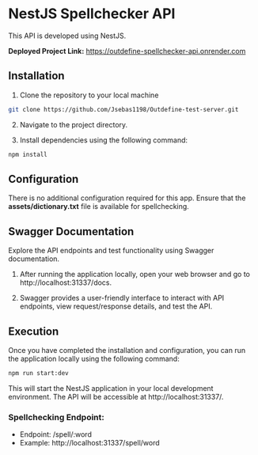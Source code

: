 # NestJS Spellchecker API

This API is developed using NestJS.

**Deployed Project Link:** https://outdefine-spellchecker-api.onrender.com

## Installation

1. Clone the repository to your local machine

```bash
git clone https://github.com/Jsebas1198/Outdefine-test-server.git
```

2. Navigate to the project directory.

3. Install dependencies using the following command:

```bash
npm install
```

## Configuration

There is no additional configuration required for this app. Ensure that the **assets/dictionary.txt** file is available for spellchecking.

## Swagger Documentation

Explore the API endpoints and test functionality using Swagger documentation.

1. After running the application locally, open your web browser and go to http://localhost:31337/docs.

2. Swagger provides a user-friendly interface to interact with API endpoints, view request/response details, and test the API.

## Execution

Once you have completed the installation and configuration, you can run the application locally using the following command:

```bash
npm run start:dev
```

This will start the NestJS application in your local development environment. The API will be accessible at http://localhost:31337/.

### Spellchecking Endpoint:
- Endpoint: /spell/:word
- Example: http://localhost:31337/spell/word